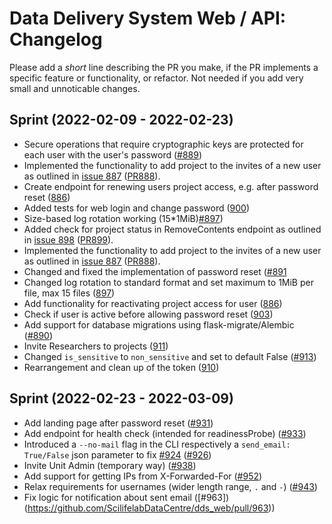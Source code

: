 # Data Delivery System Web / API: Changelog

Please add a _short_ line describing the PR you make, if the PR implements a specific feature or functionality, or refactor. Not needed if you add very small and unnoticable changes.

## Sprint (2022-02-09 - 2022-02-23)

* Secure operations that require cryptographic keys are protected for each user with the user's password ([#889](https://github.com/ScilifelabDataCentre/dds_web/pull/889))
* Implemented the functionality to add project to the invites of a new user as outlined in [issue 887](https://github.com/scilifelabdatacentre/dds_web/issues/887) ([PR888](https://github.com/ScilifelabDataCentre/dds_web/pull/888)).
* Create endpoint for renewing users project access, e.g. after password reset ([886](https://github.com/ScilifelabDataCentre/dds_web/pull/885))
* Added tests for web login and change password ([900](https://github.com/ScilifelabDataCentre/dds_web/pull/900))
* Size-based log rotation working (15*1MiB)[#897](https://github.com/ScilifelabDataCentre/dds_web/pull/897))
* Added check for project status in RemoveContents endpoint as outlined in [issue 898](https://github.com/ScilifelabDataCentre/dds_web/issues/898) ([PR899](https://github.com/ScilifelabDataCentre/dds_web/pull/899)).
* Implemented the functionality to add project to the invites of a new user as outlined in [issue 887](https://github.com/scilifelabdatacentre/dds_web/issues/887) ([PR888](https://github.com/ScilifelabDataCentre/dds_web/pull/888)).
* Changed and fixed the implementation of password reset ([#891](https://github.com/ScilifelabDataCentre/dds_web/pull/891)
* Changed log rotation to standard format and set maximum to 1MiB per file, max 15 files ([897](https://github.com/ScilifelabDataCentre/dds_web/pull/897))
* Add functionality for reactivating project access for user ([886](https://github.com/ScilifelabDataCentre/dds_web/pull/886))
* Check if user is active before allowing password reset ([903](https://github.com/ScilifelabDataCentre/dds_web/pull/903))
* Add support for database migrations using flask-migrate/Alembic ([#890](https://github.com/ScilifelabDataCentre/dds_web/pull/890))
* Invite Researchers to projects ([911](https://github.com/ScilifelabDataCentre/dds_web/pull/911))
* Changed `is_sensitive` to `non_sensitive` and set to default False ([#913](https://github.com/ScilifelabDataCentre/dds_web/pull/913))
* Rearrangement and clean up of the token ([910](https://github.com/ScilifelabDataCentre/dds_web/pull/910))

## Sprint (2022-02-23 - 2022-03-09)

* Add landing page after password reset ([#931](https://github.com/ScilifelabDataCentre/dds_web/pull/931))
* Add endpoint for health check (intended for readinessProbe)  ([#933](https://github.com/ScilifelabDataCentre/dds_web/pull/933))
* Introduced a `--no-mail` flag in the CLI respectively a `send_email: True/False` json parameter to fix [#924](https://github.com/scilifelabdatacentre/dds_web/issues/924) ([#926](https://github.com/ScilifelabDataCentre/dds_web/pull/926))
* Invite Unit Admin (temporary way) ([#938](https://github.com/ScilifelabDataCentre/dds_web/pull/938))
* Add support for getting IPs from X-Forwarded-For ([#952](https://github.com/ScilifelabDataCentre/dds_web/pull/952))
* Relax requirements for usernames (wider length range, `.` and `-`) ([#943](https://github.com/ScilifelabDataCentre/dds_web/pull/943))
* Fix logic for notification about sent email ([#963])(https://github.com/ScilifelabDataCentre/dds_web/pull/963))

